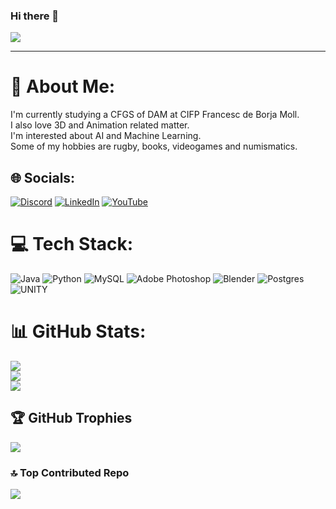### Hi there 👋

[![](https://visitcount.itsvg.in/api?id=arseniox&icon=5&color=2)](https://visitcount.itsvg.in)

---
# 💫 About Me:
I'm currently studying a CFGS of DAM at CIFP Francesc de Borja Moll.<br>I also love 3D and Animation related matter.<br>I'm interested about AI and Machine Learning.<br>Some of my hobbies are rugby, books, videogames and numismatics.


## 🌐 Socials:
[![Discord](https://img.shields.io/badge/Discord-%237289DA.svg?logo=discord&logoColor=white)](https://discord.gg/Arsen#1294) [![LinkedIn](https://img.shields.io/badge/LinkedIn-%230077B5.svg?logo=linkedin&logoColor=white)](https://linkedin.com/in/https://www.linkedin.com/in/borrasmercant/) [![YouTube](https://img.shields.io/badge/YouTube-%23FF0000.svg?logo=YouTube&logoColor=white)](https://youtube.com/@https://www.youtube.com/channel/UC8NEb0qvUkSu6E9P5F4wd8w) 

# 💻 Tech Stack:
![Java](https://img.shields.io/badge/java-%23ED8B00.svg?style=flat&logo=java&logoColor=white) ![Python](https://img.shields.io/badge/python-3670A0?style=flat&logo=python&logoColor=ffdd54) ![MySQL](https://img.shields.io/badge/mysql-%2300f.svg?style=flat&logo=mysql&logoColor=white) ![Adobe Photoshop](https://img.shields.io/badge/adobephotoshop-%2331A8FF.svg?style=flat&logo=adobephotoshop&logoColor=white) ![Blender](https://img.shields.io/badge/blender-%23F5792A.svg?style=flat&logo=blender&logoColor=white) ![Postgres](https://img.shields.io/badge/postgres-%23316192.svg?style=flat&logo=postgresql&logoColor=white) ![UNITY](https://img.shields.io/badge/Unity-%2320232a.svg?style=flat&logo=unity&logoColor=white)
# 📊 GitHub Stats:
![](https://github-readme-stats.vercel.app/api?username=arseniox&theme=dark&hide_border=false&include_all_commits=true&count_private=false)<br/>
![](https://github-readme-streak-stats.herokuapp.com/?user=arseniox&theme=dark&hide_border=false)<br/>
![](https://github-readme-stats.vercel.app/api/top-langs/?username=arseniox&theme=dark&hide_border=false&include_all_commits=true&count_private=false&layout=compact)

## 🏆 GitHub Trophies
![](https://github-profile-trophy.vercel.app/?username=arseniox&theme=gruvbox&no-frame=false&no-bg=false&margin-w=4)

### 🔝 Top Contributed Repo
![](https://github-contributor-stats.vercel.app/api?username=arseniox&limit=5&theme=dark&combine_all_yearly_contributions=true)

